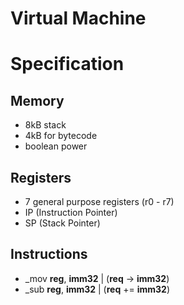 # Virtual Machine

# Specification

## Memory
- 8kB stack
- 4kB for bytecode
- boolean power
## Registers
- 7 general purpose registers (r0 - r7)
- IP (Instruction Pointer)
- SP (Stack Pointer)
## Instructions
- _mov **reg**, **imm32** | (**req** -> **imm32**)
- _sub **reg**, **imm32**  | (**req** += **imm32**)
